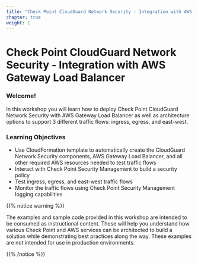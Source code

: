 ```yaml
---
title: "Check Point CloudGuard Network Security - Integration with AWS Gateway Load Balancer"
chapter: true
weight: 1
---
```


# Check Point CloudGuard Network Security - Integration with AWS Gateway Load Balancer

### Welcome!

In this workshop you will learn how to deploy Check Point CloudGuard Network Security with AWS Gateway Load Balancer as well as architecture options to support 3 different traffic flows: ingress, egress, and east-west.

### Learning Objectives
- Use CloudFormation template to automatically create the CloudGuard Network Security components, AWS Gateway Load Balancer, and all other required AWS resources needed to test traffic flows
- Interact with Check Point Security Management to build a security policy
- Test ingress, egress, and east-west traffic flows
- Monitor the traffic flows using Check Point Security Management logging capabilities

{{% notice warning %}}
<p style='text-align: left;'>
The examples and sample code provided in this workshop are intended to be consumed as instructional content. These will help you understand how various Check Point and AWS services can be architected to build a solution while demonstrating best practices along the way. These examples are not intended for use in production environments.
</p>
{{% /notice %}}